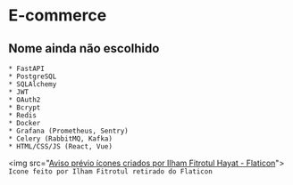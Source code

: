 # E-commerce
## Nome ainda não escolhido

    * FastAPI
    * PostgreSQL
    * SQLAlchemy
    * JWT
    * OAuth2
    * Bcrypt
    * Redis
    * Docker
    * Grafana (Prometheus, Sentry)
    * Celery (RabbitMQ, Kafka)
    * HTML/CSS/JS (React, Vue)
    
<img src="<a href="https://www.flaticon.com/br/icones-gratis/aviso-previo" title="aviso prévio ícones">Aviso prévio ícones criados por Ilham Fitrotul Hayat - Flaticon</a>">
``Icone feito por Ilham Fitrotul retirado do Flaticon``
